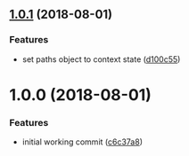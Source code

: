<a name="1.0.1"></a>
## [1.0.1](https://github.com/dimerapp/context/compare/v1.0.0...v1.0.1) (2018-08-01)


### Features

* set paths object to context state ([d100c55](https://github.com/dimerapp/context/commit/d100c55))



<a name="1.0.0"></a>
# 1.0.0 (2018-08-01)


### Features

* initial working commit ([c6c37a8](https://github.com/dimerapp/context/commit/c6c37a8))



